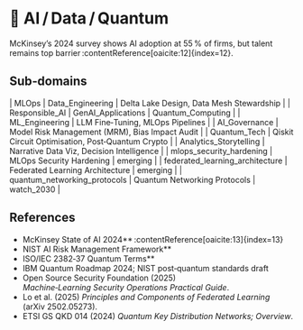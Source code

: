 # 🤖 AI / Data / Quantum

McKinsey’s 2024 survey shows AI adoption at 55 % of firms, but talent remains top barrier :contentReference[oaicite:12]{index=12}.

## Sub‑domains
| MLOps 
| Data_Engineering | Delta Lake Design, Data Mesh Stewardship |
| Responsible_AI 
| GenAI_Applications 
| Quantum_Computing |
| ML_Engineering | LLM Fine‑Tuning, MLOps Pipelines |
| AI_Governance | Model Risk Management (MRM), Bias Impact Audit |
| Quantum_Tech | Qiskit Circuit Optimisation, Post‑Quantum Crypto |
| Analytics_Storytelling | Narrative Data Viz, Decision Intelligence |
| mlops_security_hardening | MLOps Security Hardening | emerging |
| federated_learning_architecture | Federated Learning Architecture | emerging |
| quantum_networking_protocols | Quantum Networking Protocols | watch_2030 |

## References
  - McKinsey State of AI 2024** :contentReference[oaicite:13]{index=13}  
  - NIST AI Risk Management Framework**  
  - ISO/IEC 2382‑37 Quantum Terms**
  - IBM Quantum Roadmap 2024; NIST post‑quantum standards draft
  - Open Source Security Foundation (2025) *Machine‑Learning Security Operations Practical Guide*.
  - Lo et al. (2025) *Principles and Components of Federated Learning* (arXiv 2502.05273).
  - ETSI GS QKD 014 (2024) *Quantum Key Distribution Networks; Overview*.
